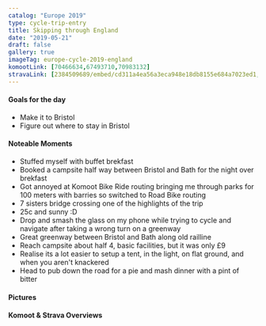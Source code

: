 ```yaml
---
catalog: "Europe 2019"
type: cycle-trip-entry
title: Skipping through England
date: "2019-05-21"
draft: false
gallery: true
imageTag: europe-cycle-2019-england
komootLink: [70466634,67493710,70983132]
stravaLink: [2384509689/embed/cd311a4ea56a3eca948e18db8155e684a7023ed1, 2391334008/embed/3a09e7a38b0aedc48d43ab4a2c81c303449784c2, 2401733669/embed/a483f7230f46ed58fed7a125ddf59b581f3a21a7]
---
```


#### Goals for the day

*   Make it to Bristol
*   Figure out where to stay in Bristol

#### Noteable Moments

*   Stuffed myself with buffet brekfast
*   Booked a campsite half way between Bristol and Bath for the night over brekfast
*   Got annoyed at Komoot Bike Ride routing bringing me through parks for 100 meters with barries so switched to Road Bike routing
*   7 sisters bridge crossing one of the highlights of the trip
*   25c and sunny :D
*   Drop and smash the glass on my phone while trying to cycle and navigate after taking a wrong turn on a greenway
*   Great greenway between Bristol and Bath along old railline
*   Reach campsite about half 4, basic facilities, but it was only £9
*   Realise its a lot easier to setup a tent, in the light, on flat ground, and when you aren't knackered
*   Head to pub down the road for a pie and mash dinner with a pint of bitter

#### Pictures

#### Komoot & Strava Overviews